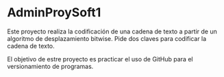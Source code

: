 # AdminProySoft1
Este proyecto realiza la codificación de una cadena de texto a partir de un algoritmo de desplazamiento bitwise. Pide dos claves para codificar la cadena de texto.

El objetivo de estre proyecto es practicar el uso de GitHub para el versionamiento de programas.
